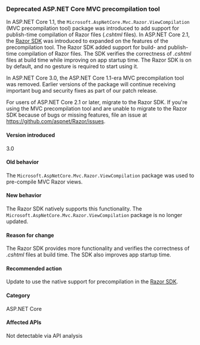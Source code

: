### Deprecated ASP.NET Core MVC precompilation tool

In ASP.NET Core 1.1, the `Microsoft.AspNetCore.Mvc.Razor.ViewCompilation` (MVC precompilation tool) package was introduced to add support for publish-time compilation of Razor files (*.cshtml* files). In ASP.NET Core 2.1, the [Razor SDK](/aspnet/core/razor-pages/sdk?view=aspnetcore-2.1) was introduced to expanded on the features of the precompilation tool. The Razor SDK added support for build- and publish-time compilation of Razor files. The SDK verifies the correctness of *.cshtml* files at build time while improving on app startup time. The Razor SDK is on by default, and no gesture is required to start using it.

In ASP.NET Core 3.0, the ASP.NET Core 1.1-era MVC precompilation tool was removed. Earlier versions of the package will continue receiving important bug and security fixes as part of our patch release. 

For users of ASP.NET Core 2.1 or later, migrate to the Razor SDK. If you're using the MVC precompilation tool and are unable to migrate to the Razor SDK because of bugs or missing features, file an issue at https://github.com/aspnet/Razor/issues.

#### Version introduced

3.0

#### Old behavior

The `Microsoft.AspNetCore.Mvc.Razor.ViewCompilation` package was used to pre-compile MVC Razor views.

#### New behavior

The Razor SDK natively supports this functionality. The `Microsoft.AspNetCore.Mvc.Razor.ViewCompilation` package is no longer updated.

#### Reason for change

The Razor SDK provides more functionality and verifies the correctness of *.cshtml* files at build time. The SDK also improves app startup time.

#### Recommended action

Update to use the native support for precompilation in the [Razor SDK](/aspnet/core/razor-pages/sdk?view=aspnetcore-3.0).

#### Category

ASP.NET Core

#### Affected APIs

Not detectable via API analysis
